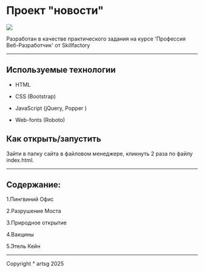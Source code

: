 # Проект "новости"

![](https://avatars.mds.yandex.net/i?id=39a3809ba0aedc6b0db5d04a8d4de165_l-4828133-images-thumbs&n=13)

Разработан в качестве практического задания на курсе 'Профессия Веб-Разработчик' от Skillfactory

---
## Используемые технологии

* HTML

* CSS (Bootstrap)

* JavaScript (jQuery, Popper )

* Web-fonts (Roboto)

## Как открыть/запустить

Зайти в папку сайта в файловом менеджере, кликнуть 2 раза по файлу index.html.

---

## Cодержание:

1.Пингвиний Офис

2.Разрушение Моста

3.Природное открытие

4.Вакцины

5.Этель Кейн

---
Copyright ° artsg 2025
